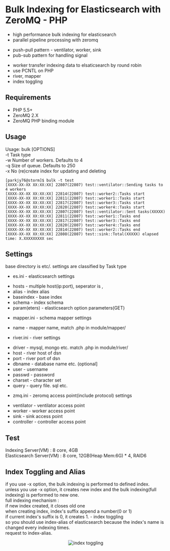 # Bulk Indexing for Elasticsearch with ZeroMQ - PHP
* high performance bulk indexing for elasticsearch
* parallel pipeline processing with zeromq
 - push-pull pattern - ventilator, worker, sink
 - pub-sub pattern for handling signal
* worker transfer indexing data to elsaticsearch by round robin
* use PCNTL on PHP 
* river, mapper
* index toggling

## Requirements
+ PHP 5.5+
+ ZeroMQ 2.X
+ ZeroMQ PHP binding module

## Usage
Usage: bulk [OPTIONS]  
 -t <string> Task type  
 -w <number> Number of workers. Defaults to 4  
 -q <number> Size of queue. Defaults to 250  
 -x No (re)create index for updating and deleting  

    [parkjy76@storm]$ bulk -t test
    [XXXX-XX-XX XX:XX:XX] 22807(22807) test::ventilator::Sending tasks to 4 workers
    [XXXX-XX-XX XX:XX:XX] 22814(22807) test::worker2::Tasks start
    [XXXX-XX-XX XX:XX:XX] 22811(22807) test::worker1::Tasks start
    [XXXX-XX-XX XX:XX:XX] 22817(22807) test::worker3::Tasks start
    [XXXX-XX-XX XX:XX:XX] 22820(22807) test::worker4::Tasks start
    [XXXX-XX-XX XX:XX:XX] 22807(22807) test::ventilator::Sent tasks(XXXXX)
    [XXXX-XX-XX XX:XX:XX] 22811(22807) test::worker1::Tasks end
    [XXXX-XX-XX XX:XX:XX] 22817(22807) test::worker3::Tasks end
    [XXXX-XX-XX XX:XX:XX] 22820(22807) test::worker4::Tasks end
    [XXXX-XX-XX XX:XX:XX] 22814(22807) test::worker2::Tasks end
    [XXXX-XX-XX XX:XX:XX] 22808(22807) test::sink::Total(XXXXX) elapsed time: X.XXXXXXXXX sec

## Settings
base directory is etc/. settings are classified by Task type
* es.ini - elasticsearch settings
 - hosts - multiple host(ip:port), seperator is ,
 - alias - index alias
 - baseindex - base index
 - schema - index schema
 - param(eters) - elasticsearch option parameters(GET)
* mapper.ini - schema mapper settings
 - name - mapper name, match .php in module/mapper/
* river.ini - river settings
 - driver - mysql, mongo etc. match .php in module/river/
 - host - river host of dsn
 - port - river port of dsn
 - dbname - database name etc. (optional]
 - user - username
 - passwd - password
 - charset - character set
 - query - query file. sql etc.
* zmq.ini - zeromq access point(include protocol) settings
 - ventilator - ventilator access point
 - worker - worker access point
 - sink - sink access point
 - controller - controller access point

## Test
Indexing Server(VM) : 8 core, 4GB  
Elasticsearch Server(VM) : 8 core, 12GB(Heap Mem:6G) * 4, RAID6  



## Index Toggling and Alias
if you use -x option, the bulk indexing is performed to defined index.  
unless you use -x option, it creates new index and the bulk indexing(full indexing) is performed to new one.  
full indexing mechanism :  
if new index created, it closes old one  
when creating index, index's suffix append a number(0 or 1)  
if current index's suffix is 0, it creates 1. - index toggling  
so you should use index-alias of elasticsearch because the index's name is changed every indexing times.  
request to index-alias.
<p align="center"><img src="http://blogfiles.naver.net/20140306_124/parkjy76_13940786232946Tk1H_GIF/alias1.gif" alt="index toggling"></p>
